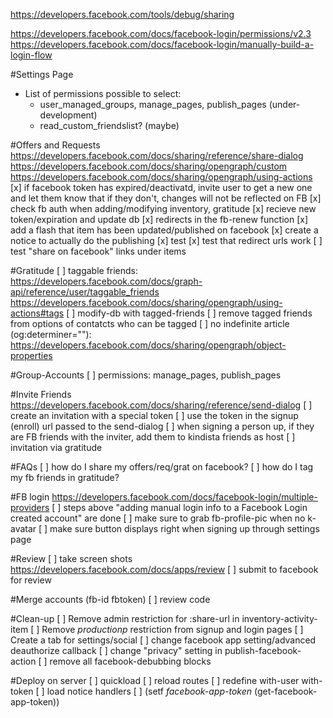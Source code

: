 https://developers.facebook.com/tools/debug/sharing

https://developers.facebook.com/docs/facebook-login/permissions/v2.3
https://developers.facebook.com/docs/facebook-login/manually-build-a-login-flow

#Settings Page
 - List of permissions possible to select:
    - user_managed_groups, manage_pages, publish_pages (under-development)
    - read_custom_friendslist? (maybe)

#Offers and Requests
https://developers.facebook.com/docs/sharing/reference/share-dialog
https://developers.facebook.com/docs/sharing/opengraph/custom
https://developers.facebook.com/docs/sharing/opengraph/using-actions
[x] if facebook token has expired/deactivatd, invite user to get a new one and let them know that if they don't, changes will not be reflected on FB
[x] check fb auth when adding/modifying inventory, gratitude
[x] recieve new token/expiration and update db
[x] redirects in the fb-renew function
[x] add a flash that item has been updated/published on facebook
[x] create a notice to actually do the publishing
[x] test
[x] test that redirect urls work
[ ] test "share on facebook" links under items

#Gratitude
[ ] taggable friends:
https://developers.facebook.com/docs/graph-api/reference/user/taggable_friends
https://developers.facebook.com/docs/sharing/opengraph/using-actions#tags
[ ] modify-db with tagged-friends
[ ] remove tagged friends from options of contatcts who can be tagged
[ ] no indefinite article (og:determiner=""):
https://developers.facebook.com/docs/sharing/opengraph/object-properties

#Group-Accounts
[ ] permissions:
    manage_pages, publish_pages

#Invite Friends
https://developers.facebook.com/docs/sharing/reference/send-dialog 
[ ] create an invitation with a special token
[ ] use the token in the signup (enroll) url passed to the send-dialog
[ ] when signing a person up, if they are FB friends with the inviter, add them to kindista friends as host
[ ] invitation via gratitude

#FAQs
[ ] how do I share my offers/req/grat on facebook?
[ ] how do I tag my fb friends in gratitude?

#FB login
https://developers.facebook.com/docs/facebook-login/multiple-providers
[ ] steps above "adding manual login info to a Facebook Login created account" are done
[ ] make sure to grab fb-profile-pic when no k-avatar
[ ] make sure button displays right when signing up through settings page

#Review
[ ] take screen shots
https://developers.facebook.com/docs/apps/review
[ ] submit to facebook for review

#Merge accounts (fb-id fbtoken)
[ ] review code

#Clean-up
[ ] Remove admin restriction for :share-url in inventory-activity-item
[ ] Remove *productionp* restriction from signup and login pages
[ ] Create a tab for settings/social
[ ] change facebook app setting/advanced deauthorize callback
[ ] change "privacy" setting in publish-facebook-action
[ ] remove all facebook-debubbing blocks


#Deploy on server
[ ] quickload
[ ] reload routes
[ ] redefine with-user with-token
[ ] load notice handlers
[ ] (setf *facebook-app-token* (get-facebook-app-token))
